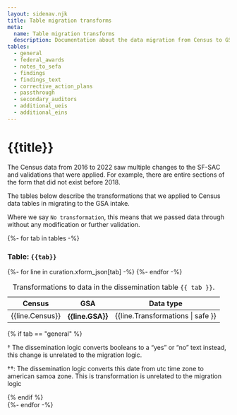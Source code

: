 ```yaml
---
layout: sidenav.njk
title: Table migration transforms
meta:
  name: Table migration transforms
  description: Documentation about the data migration from Census to GSA.
tables:
  - general
  - federal_awards
  - notes_to_sefa
  - findings
  - findings_text
  - corrective_action_plans
  - passthrough
  - secondary_auditors
  - additional_ueis
  - additional_eins
---
```


# {{title}} 

The Census data from 2016 to 2022 saw multiple changes to the SF-SAC and validations that were applied. For example, there are entire sections of the form that did not exist before 2018.

The tables below describe the transformations that we applied to Census data tables in migrating to the GSA intake.

Where we say `No transformation`, this means that we passed data through without any modification or further validation.


{%- for tab in tables -%}
  <h3 id="endpoint-{{ep}}">Table: <code>{{tab}}</code></h3>
  <div class="usa-table-container" tabindex="0">
    <table class="usa-table">
      <caption>
      Transformations to data in the dissemination table <code>{{ tab }}</code>.
      </caption>
      <thead>
        <tr>
          <th scope="col">Census</th>
          <th scope="col">GSA</th>
          <th scope="col">Data type</th>
        </tr>
      </thead>
      <tbody>
  {%- for line in curation.xform_json[tab] -%}
    <tr>
          <td>{{line.Census}}</td>
          <th scope="row">{{line.GSA}}</th>           
          <td>{{line.Transformations | safe }}</td>
    </tr>
  {%- endfor -%}
    </tbody>
    </table>
  {% if tab == "general" %}
  <p>&dagger; The dissemination logic converts booleans to a “yes” or “no” text instead, this change is unrelated to the migration logic.</p>

  <p>&dagger;&dagger;: The dissemination logic converts this date from utc time zone to american samoa zone. This is transformation is unrelated to the migration logic</p>
  {% endif %}
  </div>
{%- endfor -%}
